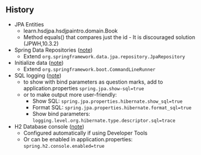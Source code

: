 ## History

* JPA Entities
    * learn.hsdjpa.hsdjpaintro.domain.Book
    * Method equals() that compares just the id - It is discouraged solution (JPWH,10.3.2)
* Spring Data Repositories ([note](https://www.notion.so/Hibernate-and-Spring-Data-JPA-c6e94f30f1c444748e55f9ee662e9955#4387ca37da0f492497e71cb5c50cb410))
    * Extend `org.springframework.data.jpa.repository.JpaRepository`
* Initialize data ([note](https://www.notion.so/Hibernate-and-Spring-Data-JPA-c6e94f30f1c444748e55f9ee662e9955#5974ebe7e6bf4cc48c537382b2923dd5))
    * Extend `org.springframework.boot.CommandLineRunner`
* SQL logging ([note](https://www.notion.so/Hibernate-and-Spring-Data-JPA-c6e94f30f1c444748e55f9ee662e9955#5226350bb32e47c3a3855556b9adf7a0))
    * to show with bind parameters as question marks, add to application.properties `spring.jpa.show-sql=true`
    * or to make output more user-friendly:
        * Show SQL: `spring.jpa.properties.hibernate.show_sql=true`
        * Format SQL: `spring.jpa.properties.hibernate.format_sql=true`
        * Show bind parameters: `logging.level.org.hibernate.type.descriptor.sql=trace`
* H2 Database console ([note](https://www.notion.so/Hibernate-and-Spring-Data-JPA-c6e94f30f1c444748e55f9ee662e9955#a53241d65027457c9ec686e41bafc0ca))
    * Configured automatically if using Developer Tools
    * Or can be enabled in application.properties: `spring.h2.console.enabled=true`
